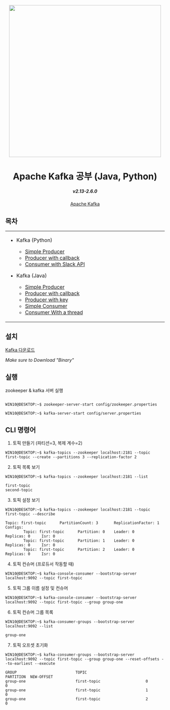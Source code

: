 <div align="center">
<p>
    <img width="480" src="https://www.andplus.com/hs-fs/hubfs/kafkalogo.jpg?&name=kafkalogo.jpg">
</p>
<h1>Apache Kafka 공부 (Java, Python)</h1>
    <h5>v2.13-2.6.0</h5>

[Apache Kafka](https://kafka.apache.org/)

</div>

## 목차

<table>
    <tr><td width=40% valign=top>
    
* Kafka (Python)
    * [Simple Producer](https://github.com/Alfex4936/kafka-Studies/blob/main/python/src/ProducerDemo.py)
    * [Producer with callback](https://github.com/Alfex4936/kafka-Studies/blob/main/python/src/ProducerDemoCallBack.py)
    * [Consumer with Slack API](https://github.com/Alfex4936/kafka-Studies/blob/main/python/src/SlackKafkaConsumer.py)
    
* Kafka (Java)
    * [Simple Producer](https://github.com/Alfex4936/kafka-Studies/blob/main/src/main/java/csw/kafka/study/lesson1/ProducerDemo.java)
    * [Producer with callback](https://github.com/Alfex4936/kafka-Studies/blob/main/src/main/java/csw/kafka/study/lesson1/ProducerDemoCallBack.java)
    * [Producer with key](https://github.com/Alfex4936/kafka-Studies/blob/main/src/main/java/csw/kafka/study/lesson1/ProducerDemoWithKey.java)
    * [Simple Consumer](https://github.com/Alfex4936/kafka-Studies/blob/main/src/main/java/csw/kafka/study/lesson2/ConsumerDemo.java)
    * [Consumer With a thread](https://github.com/Alfex4936/kafka-Studies/blob/main/src/main/java/csw/kafka/study/lesson2/ConsumerDemoThread.java)
</td></tr>
</table>

## 설치
[Kafka 다운로드](https://kafka.apache.org/downloads)

*Make sure to Download "Binary"*

## 실행

zookeeper & kafka 서버 실행

```console

WIN10@DESKTOP:~$ zookeeper-server-start config/zookeeper.properties

WIN10@DESKTOP:~$ kafka-server-start config/server.properties

```

## CLI 명령어

1. 토픽 만들기 (파티션=3, 복제 계수=2)
```console
WIN10@DESKTOP:~$ kafka-topics --zookeeper localhost:2181 --topic first-topic --create --partitions 3 --replication-factor 2
```

2. 토픽 목록 보기
```console
WIN10@DESKTOP:~$ kafka-topics --zookeeper localhost:2181 --list

first-topic
second-topic
```

3. 토픽 설정 보기
```console
WIN10@DESKTOP:~$ kafka-topics --zookeeper localhost:2181 --topic first-topic --describe

Topic: first-topic      PartitionCount: 3       ReplicationFactor: 1    Configs:
        Topic: first-topic      Partition: 0    Leader: 0       Replicas: 0     Isr: 0
        Topic: first-topic      Partition: 1    Leader: 0       Replicas: 0     Isr: 0
        Topic: first-topic      Partition: 2    Leader: 0       Replicas: 0     Isr: 0
```

4. 토픽 컨슈머 (프로듀서 작동할 때)
```console
WIN10@DESKTOP:~$ kafka-console-consumer --bootstrap-server localhost:9092 --topic first-topic
```

5. 토픽 그룹 이름 설정 및 컨슈머
```console
WIN10@DESKTOP:~$ kafka-console-consumer --bootstrap-server localhost:9092 --topic first-topic --group group-one
```

6. 토픽 컨슈머 그룹 목록
```console
WIN10@DESKTOP:~$ kafka-consumer-groups --bootstrap-server localhost:9092 --list

group-one
```

7. 토픽 오프셋 초기화
```console
WIN10@DESKTOP:~$ kafka-consumer-groups --bootstrap-server localhost:9092 --topic first-topic --group group-one --reset-offsets --to-earliest --execute

GROUP                          TOPIC                          PARTITION  NEW-OFFSET
group-one                      first-topic                    0          0
group-one                      first-topic                    1          0
group-one                      first-topic                    2          0

```
